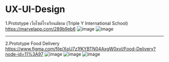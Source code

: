 # UX-UI-Design
1.Prototype เว็บไซต์โรงเรียนมัธยม (Triple Y International School)
https://marvelapp.com/289b9eb6
![image](https://user-images.githubusercontent.com/49346370/131096555-9ca1ea53-debe-4096-b22c-89206439cf07.png)
![image](https://user-images.githubusercontent.com/49346370/131096595-4e5337d8-4895-41e3-9a18-382f2457bd3d.png)

------------------------------------------------------------------
2.Prototype Food Delivery https://www.figma.com/file/XpU7z1fKYBTN04AxgW0xvI/Food-Delivery?node-id=11%3A97
![image](https://user-images.githubusercontent.com/49346370/131096826-82f58192-287c-4ac8-9462-ed9ce69e21b4.png)
![image](https://user-images.githubusercontent.com/49346370/131096866-05614a6a-b128-4d0c-9ba3-7041cda608fc.png)
![image](https://user-images.githubusercontent.com/49346370/131096941-0dad198e-529c-4d64-be3b-96a39152079b.png)




